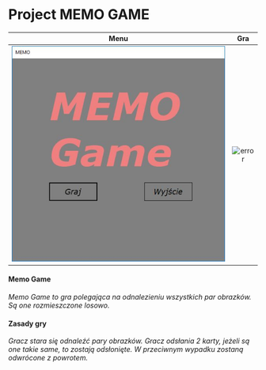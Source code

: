 # Project MEMO GAME

Menu                                              |   Gra
:------------------------------------------------:|:------------------------------------------------:
![error](https://github.com/Dorota1997/PO_projekt/blob/master/images/menu.jpg) | ![error](https://github.com/Dorota1997/PO_projekt/blob/master/images/gra.jpg)


#### Memo Game ####

*Memo Game to gra polegająca na odnalezieniu wszystkich par obrazków. Są one rozmieszczone losowo.*

#### Zasady gry ####

*Gracz stara się odnaleźć pary obrazków. Gracz odsłania 2 karty, jeżeli są one takie same, to zostają odsłonięte. W przeciwnym wypadku zostaną odwrócone z powrotem.*